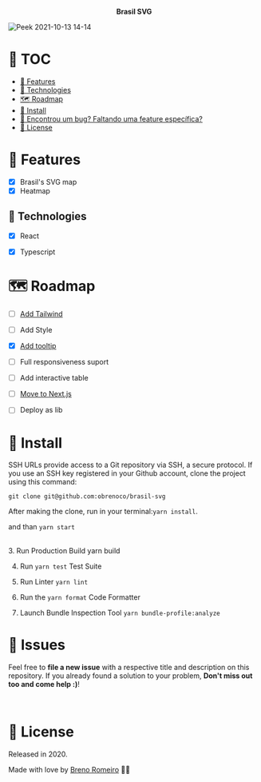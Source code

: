 <p align="center"><strong>Brasil SVG</strong></p>

![Peek 2021-10-13 14-14](https://user-images.githubusercontent.com/58960887/137181382-8738224d-f598-4a6c-ae08-653c46e317a8.gif)

# :pushpin: TOC
* [:rocket: Features](#rocket-features)
* [:robot: Technologies](#robot-technologies)
* [:world_map: Roadmap](#world_map-roadmap)
* [:construction_worker: Install](#construction_worker-install)
* [:bug: Encontrou um bug? Faltando uma feature específica?](#bug-issues)
* [:closed_book: License](#closed_book-license)


# :rocket: Features
- [x] Brasil's SVG map
- [x] Heatmap

## :robot: Technologies
- [x] React
- [x] Typescript


# :world_map: Roadmap

- [ ] [Add Tailwind](https://tailwindcss.com/)
- [ ] Add Style
- [x] [Add tooltip](https://atomiks.github.io/tippyjs/#follow-cursor)
- [ ] Full responsiveness suport
- [ ] Add interactive table
- [ ] [Move to Next.js](https://nextjs.org/)
- [ ] Deploy as lib


# :construction_worker: Install
SSH URLs provide access to a Git repository via SSH, a secure protocol. If you use an SSH key registered in your Github account, clone the project using this command:

```git clone git@github.com:obrenoco/brasil-svg```

After making the clone, run in your terminal:`yarn install`.<br />

and than `yarn start`

<br/>
3. Run Production Build yarn build

4. Run `yarn test` Test Suite

5. Run Linter `yarn lint`

6. Run the `yarn format` Code Formatter

7. Launch Bundle Inspection Tool `yarn bundle-profile:analyze`

# :bug: Issues
Feel free to **file a new issue** with a respective title and description on this repository. If you already found a solution to your problem, **Don't miss out too and come help :)**!

<br />

# :closed_book: License


Released in 2020.

Made with love by [Breno Romeiro](https://github.com/obrenoco) 💜🚀
